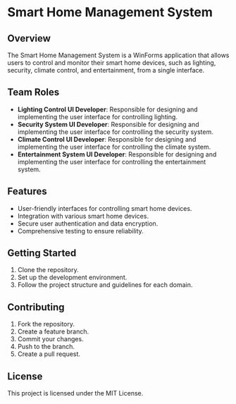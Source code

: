 # Smart Home Management System

## Overview
The Smart Home Management System is a WinForms application that allows users to control and monitor their smart home devices, such as lighting, security, climate control, and entertainment, from a single interface.

## Team Roles
- **Lighting Control UI Developer**: Responsible for designing and implementing the user interface for controlling lighting.
- **Security System UI Developer**: Responsible for designing and implementing the user interface for controlling the security system.
- **Climate Control UI Developer**: Responsible for designing and implementing the user interface for controlling the climate system.
- **Entertainment System UI Developer**: Responsible for designing and implementing the user interface for controlling the entertainment system.

## Features
- User-friendly interfaces for controlling smart home devices.
- Integration with various smart home devices.
- Secure user authentication and data encryption.
- Comprehensive testing to ensure reliability.

## Getting Started
1. Clone the repository.
2. Set up the development environment.
3. Follow the project structure and guidelines for each domain.

## Contributing
1. Fork the repository.
2. Create a feature branch.
3. Commit your changes.
4. Push to the branch.
5. Create a pull request.

## License
This project is licensed under the MIT License.